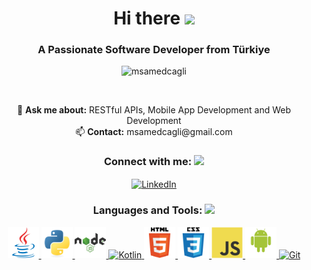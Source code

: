 <h1 align="center">Hi there <img src="https://raw.githubusercontent.com/MartinHeinz/MartinHeinz/master/wave.gif"  width="40"></h1>
<h3 align="center">A Passionate Software Developer from Türkiye</h3>

<p align="center"> <img src="https://komarev.com/ghpvc/?username=msamedcagli&label=Profile%20views&color=0e75b6&style=flat" alt="msamedcagli" /> </p>
<br>
<div align="center">
  
  <p>
    💬 <strong>Ask me about:</strong> RESTful APIs, Mobile App Development and Web Development  
    <br>
    📫 <strong>Contact:</strong> msamedcagli@gmail.com
  </p>
  
</div>

<h3 align="center">Connect with me: <img src='https://raw.githubusercontent.com/ShahriarShafin/ShahriarShafin/main/Assets/handshake.gif' width="60"></h3>
<p align="center">
  <a href="https://linkedin.com/in/msamedcagli" target="_blank">
    <img align="center" src="https://raw.githubusercontent.com/rahuldkjain/github-profile-readme-generator/master/src/images/icons/Social/linked-in-alt.svg" alt="LinkedIn" height="30" width="40" />
  </a>
</p>


<h3 align="center">Languages and Tools: <img src="https://media2.giphy.com/media/QssGEmpkyEOhBCb7e1/giphy.gif?cid=ecf05e47a0n3gi1bfqntqmob8g9aid1oyj2wr3ds3mg700bl&rid=giphy.gif" width="20"></h3>
<p align="center">
  <a href="https://www.java.com" target="_blank" rel="noreferrer">
    <img src="https://raw.githubusercontent.com/devicons/devicon/master/icons/java/java-original.svg" alt="Java" width="50" height="50"/>
  </a>
  <a href="https://www.python.org" target="_blank" rel="noreferrer">
    <img src="https://raw.githubusercontent.com/devicons/devicon/master/icons/python/python-original.svg" alt="Python" width="50" height="50"/>
  </a>
  <a href="https://nodejs.org" target="_blank" rel="noreferrer">
    <img src="https://raw.githubusercontent.com/devicons/devicon/master/icons/nodejs/nodejs-original-wordmark.svg" alt="Node.js" width="50" height="50"/>
  </a>
  <a href="https://kotlinlang.org" target="_blank" rel="noreferrer">
    <img src="https://www.vectorlogo.zone/logos/kotlinlang/kotlinlang-icon.svg" alt="Kotlin" width="50" height="50"/>
  </a>
  <a href="https://www.w3.org/html/" target="_blank" rel="noreferrer">
    <img src="https://raw.githubusercontent.com/devicons/devicon/master/icons/html5/html5-original-wordmark.svg" alt="HTML" width="50" height="50"/>
  </a>
  <a href="https://www.w3schools.com/css/" target="_blank" rel="noreferrer">
    <img src="https://raw.githubusercontent.com/devicons/devicon/master/icons/css3/css3-original-wordmark.svg" alt="CSS" width="50" height="50"/>
  </a>
  <a href="https://developer.mozilla.org/en-US/docs/Web/JavaScript" target="_blank" rel="noreferrer">
    <img src="https://raw.githubusercontent.com/devicons/devicon/master/icons/javascript/javascript-original.svg" alt="JavaScript" width="50" height="50"/>
  </a>
   <a href="https://developer.android.com" target="_blank" rel="noreferrer">
    <img src="https://raw.githubusercontent.com/devicons/devicon/master/icons/android/android-original-wordmark.svg" alt="Android" width="50" height="50"/>
  </a>
  <a href="https://git-scm.com/" target="_blank" rel="noreferrer">
    <img src="https://www.vectorlogo.zone/logos/git-scm/git-scm-icon.svg" alt="Git" width="50" height="50"/>
  </a>
</p>
<!-- ->
<div align="center">
  <img src="https://github-readme-stats.vercel.app/api/top-langs?username=msamedcagli&locale=en&hide_title=false&layout=compact&card_width=320&langs_count=8&theme=gotham&hide_border=false&order=2" height="150" alt="languages graph"  />
  <img src="https://streak-stats.demolab.com?user=msamedcagli&locale=en&mode=daily&theme=gotham&hide_border=false&border_radius=5&order=3" height="150" alt="streak graph"  />
</div>

###

###

---

<div align="center"><img src="https://raw.githubusercontent.com/platane/snk/output/github-contribution-grid-snake-dark.svg"></div>

  


